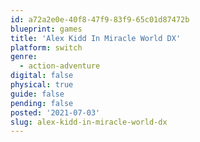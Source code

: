 ```yaml
---
id: a72a2e0e-40f8-47f9-83f9-65c01d87472b
blueprint: games
title: 'Alex Kidd In Miracle World DX'
platform: switch
genre:
  - action-adventure
digital: false
physical: true
guide: false
pending: false
posted: '2021-07-03'
slug: alex-kidd-in-miracle-world-dx
---
```

